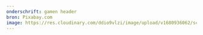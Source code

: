 ```yaml
---
onderschrift: gamen header
bron: Pixabay.com
image: https://res.cloudinary.com/ddio9vlzi/image/upload/v1680936062/sciencegeek/posts/gamen-header.jpg
---
```

